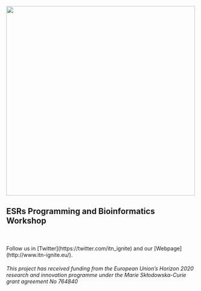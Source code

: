 <p align="left">
  <img src="https://i.imgur.com/nG4PtGQ.jpg" width=500/>
</p>

## ESRs Programming and Bioinformatics Workshop 

<br />
<br />
Follow us in [Twitter](https://twitter.com/itn_ignite) and our [Webpage](http://www.itn-ignite.eu/). 

###### This project has received funding from the European Union’s Horizon 2020 research and innovation programme under the Marie Skłodowska-Curie grant agreement No 764840
